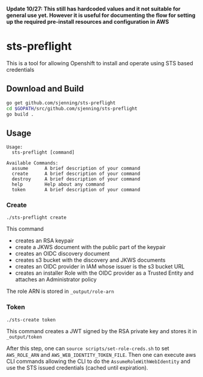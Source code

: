**Update 10/27: This still has hardcoded values and it not suitable for general use yet. However it is useful for documenting the flow for setting up the required pre-install resources and configuration in AWS**
# sts-preflight
This is a tool for allowing Openshift to install and operate using STS based credentials
## Download and Build
```bash
go get github.com/sjenning/sts-preflight
cd $GOPATH/src/github.com/sjenning/sts-preflight
go build .
```
## Usage
```
Usage:
  sts-preflight [command]

Available Commands:
  assume      A brief description of your command
  create      A brief description of your command
  destroy     A brief description of your command
  help        Help about any command
  token       A brief description of your command
```
### Create
```
./sts-preflight create
```
This command
* creates an RSA keypair
* create a JKWS document with the public part of the keypair
* creates an OIDC discovery document
* creates s3 bucket with the discovery and JKWS documents
* creates an OIDC provider in IAM whose issuer is the s3 bucket URL
* creates an installer Role with the OIDC provider as a Trusted Entity and attaches an Administrator policy

The role ARN is stored in `_output/role-arn`
### Token
```
./sts-create token
```
This command creates a JWT signed by the RSA private key and stores it in `_output/token`

After this step, one can `source scripts/set-role-creds.sh` to set `AWS_ROLE_ARN` and `AWS_WEB_IDENTITY_TOKEN_FILE`.  Then one can execute aws CLI commands allowing the CLI to do the `AssumeRoleWithWebIdentity` and use the STS issued credentials (cached until expiration).
